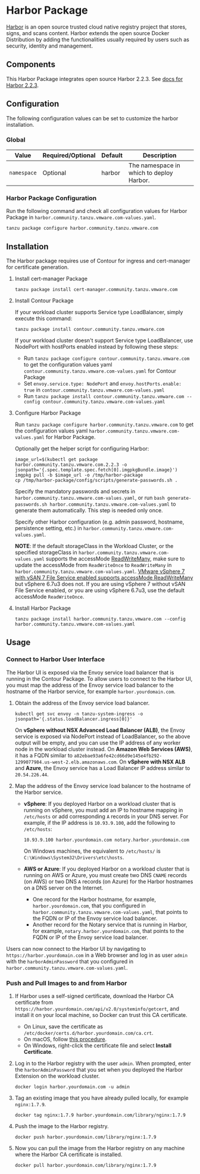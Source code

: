 # Harbor Package

[Harbor](https://github.com/goharbor/harbor) is an open source trusted cloud native registry project that stores, signs, and scans content. Harbor extends the open source Docker Distribution by adding the functionalities usually required by users such as security, identity and management.

## Components

This Harbor Package integrates open source Harbor 2.2.3. See [docs for Harbor 2.2.3](https://goharbor.io/docs/2.2.0/install-config/#harbor-components).

## Configuration

The following configuration values can be set to customize the harbor installation.

### Global

| Value | Required/Optional | Default | Description |
|-------|-------------------|---------|-------------|
| `namespace` | Optional | harbor | The namespace in which to deploy Harbor.|

### Harbor Package Configuration

Run the following command and check all configuration values for Harbor Package in `harbor.community.tanzu.vmware.com-values.yaml`.

   ```shell
   tanzu package configure harbor.community.tanzu.vmware.com
   ```

## Installation

The Harbor package requires use of Contour for ingress and cert-manager for certificate generation.

1. Install cert-manager Package

   ```shell
   tanzu package install cert-manager.community.tanzu.vmware.com
   ```

1. Install Contour Package

   If your workload cluster supports Service type LoadBalancer, simply execute this command:

   ```shell
   tanzu package install contour.community.tanzu.vmware.com
   ```

   If your workload cluster doesn't support Service type LoadBalancer, use NodePort with hostPorts enabled instead by following these steps:

   * Run `tanzu package configure contour.community.tanzu.vmware.com` to get the configuration values yaml `contour.community.tanzu.vmware.com-values.yaml` for Contour Package
   * Set `envoy.service.type: NodePort` and `envoy.hostPorts.enable: true` in `contour.community.tanzu.vmware.com-values.yaml`
   * Run `tanzu package install contour.community.tanzu.vmware.com --config contour.community.tanzu.vmware.com-values.yaml`

1. Configure Harbor Package

   Run `tanzu package configure harbor.community.tanzu.vmware.com` to get the configuration values yaml `harbor.community.tanzu.vmware.com-values.yaml` for Harbor Package.

   Optionally get the helper script for configuring Harbor:

   ```shell
   image_url=$(kubectl get package harbor.community.tanzu.vmware.com.2.2.3 -o jsonpath='{.spec.template.spec.fetch[0].imgpkgBundle.image}')
   imgpkg pull -b $image_url -o /tmp/harbor-package
   cp /tmp/harbor-package/config/scripts/generate-passwords.sh .
   ```

   Specify the mandatory passwords and secrets in `harbor.community.tanzu.vmware.com-values.yaml`, or run `bash generate-passwords.sh harbor.community.tanzu.vmware.com-values.yaml` to generate them automatically. This step is needed only once.

   Specify other Harbor configuration (e.g. admin password, hostname, persistence setting, etc.) in `harbor.community.tanzu.vmware.com-values.yaml`.

   **NOTE**: If the default storageClass in the Workload Cluster, or the specified storageClass in `harbor.community.tanzu.vmware.com-values.yaml` supports the accessMode [ReadWriteMany](https://kubernetes.io/docs/concepts/storage/persistent-volumes/#access-modes), make sure to update the accessMode from `ReadWriteOnce` to `ReadWriteMany` in `harbor.community.tanzu.vmware.com-values.yaml`. [VMware vSphere 7 with vSAN 7 File Service enabled supports accessMode ReadWriteMany](https://blogs.vmware.com/virtualblocks/2020/03/12/cloud-native-storage-and-vsan-file-services-integration/) but vSphere 6.7u3 does not. If you are using vSphere 7 without vSAN File Service enabled, or you are using vSphere 6.7u3, use the default accessMode `ReadWriteOnce`.

1. Install Harbor Package

   ```shell
   tanzu package install harbor.community.tanzu.vmware.com --config harbor.community.tanzu.vmware.com-values.yaml
   ```

## Usage

### Connect to Harbor User Interface

The Harbor UI is exposed via the Envoy service load balancer that is running in the Contour Package. To allow users to connect to the Harbor UI, you must map the address of the Envoy service load balancer to the hostname of the Harbor service, for example `harbor.yourdomain.com`.

1. Obtain the address of the Envoy service load balancer.

   ```shell
   kubectl get svc envoy -n tanzu-system-ingress -o jsonpath='{.status.loadBalancer.ingress[0]}'
   ```

   On **vSphere without NSX Advanced Load Balancer (ALB)**, the Envoy service is exposed via NodePort instead of LoadBalancer, so the above output will be empty, and you can use the IP address of any worker node in the workload cluster instead. On **Amazon Web Services (AWS)**, it has a FQDN similar to `a82ebae93a6fe42cd66d9e145e4fb292-1299077984.us-west-2.elb.amazonaws.com`.
   On **vSphere with NSX ALB** and **Azure**, the Envoy service has a Load Balancer IP address similar to `20.54.226.44`.

1. Map the address of the Envoy service load balancer to the hostname of the Harbor service.

   * **vSphere**: If you deployed Harbor on a workload cluster that is running on vSphere, you must add an IP to hostname mapping in `/etc/hosts` or add corresponding `A` records in your DNS server. For example, if the IP address is `10.93.9.100`, add the following to `/etc/hosts`:

       ```shell
       10.93.9.100 harbor.yourdomain.com notary.harbor.yourdomain.com
       ```

     On Windows machines, the equivalent to `/etc/hosts/` is `C:\Windows\System32\Drivers\etc\hosts`.

   * **AWS or Azure**: If you deployed Harbor on a workload cluster that is running on AWS or Azure, you must create two DNS `CNAME` records (on AWS) or two DNS `A` records (on Azure) for the Harbor hostnames on a DNS server on the Internet.
      * One record for the Harbor hostname, for example, `harbor.yourdomain.com`, that you configured in `harbor.community.tanzu.vmware.com-values.yaml`, that points to the FQDN or IP of the Envoy service load balancer.
      * Another record for the Notary service that is running in Harbor, for example, `notary.harbor.yourdomain.com`, that points to the FQDN or IP of the Envoy service load balancer.

Users can now connect to the Harbor UI by navigating to `https://harbor.yourdomain.com` in a Web browser and log in as user `admin` with the `harborAdminPassword` that you configured in `harbor.community.tanzu.vmware.com-values.yaml`.

### Push and Pull Images to and from Harbor

1. If Harbor uses a self-signed certificate, download the Harbor CA certificate from `https://harbor.yourdomain.com/api/v2.0/systeminfo/getcert`, and install it on your local machine, so Docker can trust this CA certificate.

   * On Linux, save the certificate as `/etc/docker/certs.d/harbor.yourdomain.com/ca.crt`.
   * On macOS, follow [this procedure](https://blog.container-solutions.com/adding-self-signed-registry-certs-docker-mac).
   * On Windows, right-click the certificate file and select **Install Certificate**.

1. Log in to the Harbor registry with the user `admin`. When prompted, enter the `harborAdminPassword` that you set when you deployed the Harbor Extension on the workload cluster.

   ```shell
   docker login harbor.yourdomain.com -u admin
   ```

1. Tag an existing image that you have already pulled locally, for example `nginx:1.7.9`.

   ```shell
   docker tag nginx:1.7.9 harbor.yourdomain.com/library/nginx:1.7.9
   ```

1. Push the image to the Harbor registry.

   ```shell
   docker push harbor.yourdomain.com/library/nginx:1.7.9
   ```

1. Now you can pull the image from the Harbor registry on any machine where the Harbor CA certificate is installed.

   ```shell
   docker pull harbor.yourdomain.com/library/nginx:1.7.9
   ```
